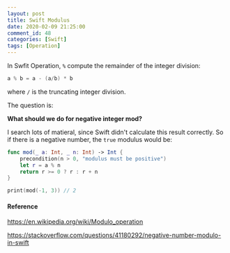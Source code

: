 ```yaml
---
layout: post
title: Swift Modulus
date: 2020-02-09 21:25:00
comment_id: 48
categories: [Swift]
tags: [Operation]
---
```


In Swfit Operation, `%` compute the remainder of the integer division:

```swift
a % b = a - (a/b) * b
```

where `/` is the truncating integer division.

The question is:

**What should we do for negative integer mod?**

I search lots of matieral, since Swift didn't calculate this result correctly. So if there is a negative number, the `true` modulus would be:

```swift
func mod(_ a: Int, _ n: Int) -> Int {
    precondition(n > 0, "modulus must be positive")
    let r = a % n
    return r >= 0 ? r : r + n
}

print(mod(-1, 3)) // 2
```

#### Reference

<https://en.wikipedia.org/wiki/Modulo_operation>

<https://stackoverflow.com/questions/41180292/negative-number-modulo-in-swift>
